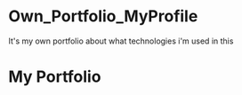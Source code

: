 # Own_Portfolio_MyProfile
It's my own portfolio about what technologies i'm used in this


# My Portfolio
